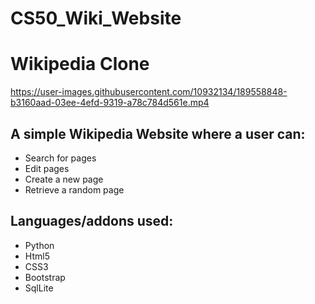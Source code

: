 # CS50_Wiki_Website
<h1>Wikipedia Clone</h1>


https://user-images.githubusercontent.com/10932134/189558848-b3160aad-03ee-4efd-9319-a78c784d561e.mp4

## A simple Wikipedia Website where a user can:

- Search for pages
- Edit pages
- Create a new page
- Retrieve a random page

## Languages/addons used:
- Python
- Html5
- CSS3
- Bootstrap
- SqlLite
